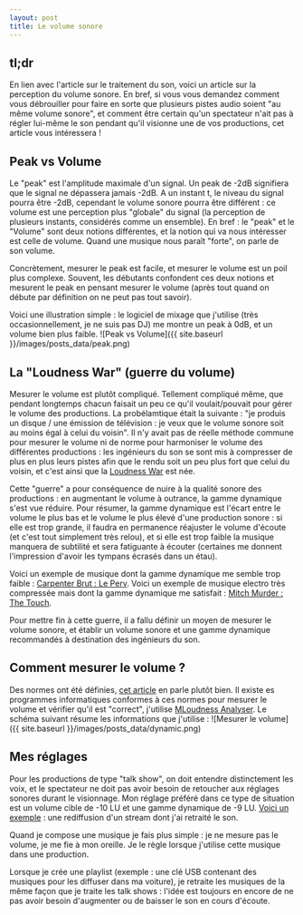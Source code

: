```yaml
---
layout: post
title: Le volume sonore
---
```


## tl;dr
En lien avec l'article sur le traitement du son, voici un article sur la perception du volume sonore. En bref, si vous vous demandez comment vous débrouiller pour faire en sorte que plusieurs pistes audio soient "au même volume sonore", et comment être certain qu'un spectateur n'ait pas à régler lui-même le son pendant qu'il visionne une de vos productions, cet article vous intéressera !

## Peak vs Volume
Le "peak" est l'amplitude maximale d'un signal. Un peak de -2dB signifiera que le signal ne dépassera jamais -2dB. A un instant t, le niveau du signal pourra être -2dB, cependant le volume sonore pourra être différent : ce volume est une perception plus "globale" du signal (la perception de plusieurs instants, considérés comme un ensemble). En bref : le "peak" et le "Volume" sont deux notions différentes, et la notion qui va nous intéresser est celle de volume. Quand une musique nous paraît "forte", on parle de son volume.

Concrètement, mesurer le peak est facile, et mesurer le volume est un poil plus complexe. Souvent, les débutants confondent ces deux notions et mesurent le peak en pensant mesurer le volume (après tout quand on débute par définition on ne peut pas tout savoir).

Voici une illustration simple : le logiciel de mixage que j'utilise (très occasionnellement, je ne suis pas DJ) me montre un peak à 0dB, et un volume bien plus faible.
![Peak vs Volume]({{ site.baseurl }}/images/posts_data/peak.png)

## La "Loudness War" (guerre du volume)
Mesurer le volume est plutôt compliqué. Tellement compliqué même, que pendant longtemps chacun faisait un peu ce qu'il voulait/pouvait pour gérer le volume des productions. La probélamtique était la suivante : "je produis un disque / une émission de télévision : je veux que le volume sonore soit au moins égal à celui du voisin". Il n'y avait pas de réelle méthode commune pour mesurer le volume ni de norme pour harmoniser le volume des différentes productions : les ingénieurs du son se sont mis à compresser de plus en plus leurs pistes afin que le rendu soit un peu plus fort que celui du voisin, et c'est ainsi que la [Loudness War](https://fr.wikipedia.org/wiki/Guerre_du_volume) est née. 

Cette "guerre" a pour conséquence de nuire à la qualité sonore des productions : en augmentant le volume à outrance, la gamme dynamique s'est vue réduire. Pour résumer, la gamme dynamique est l'écart entre le volume le plus bas et le volume le plus élevé d'une production sonore : si elle est trop grande, il faudra en permanence réajuster le volume d'écoute (et c'est tout simplement très relou), et si elle est trop faible la musique manquera de subtilité et sera fatiguante à écouter (certaines me donnent l'impression d'avoir les tympans écrasés dans un étau). 

Voici un exemple de musique dont la gamme dynamique me semble trop faible : [Carpenter Brut : Le Perv](https://soundcloud.com/carpenter_brut/le-perv-preview).
Voici un exemple de musique electro très compressée mais dont la gamme dynamique me satisfait : [Mitch Murder : The Touch](https://soundcloud.com/daataa/mitch-murder-the-touch).

Pour mettre fin à cette guerre, il a fallu définir un moyen de mesurer le volume sonore, et établir un volume sonore et une gamme dynamique recommandés à destination des ingénieurs du son.

## Comment mesurer le volume ?
Des normes ont été définies, [cet article](http://aesfrance.info/le-loudness-ou-sonie) en parle plutôt bien. Il existe es programmes informatiques conformes à ces normes pour mesurer le volume et vérifier qu'il est "correct", j'utilise [MLoudness Analyser](https://www.meldaproduction.com/MLoudnessAnalyzer). Le schéma suivant résume les informations que j'utilise : 
![Mesurer le volume]({{ site.baseurl }}/images/posts_data/dynamic.png)

## Mes réglages
Pour les productions de type "talk show", on doit entendre distinctement les voix, et le spectateur ne doit pas avoir besoin de retoucher aux réglages sonores durant le visionnage. Mon réglage préféré dans ce type de situation est un volume cible de -10 LU et une gamme dynamique de -9 LU. [Voici un exemple](https://www.youtube.com/watch?v=CL6VzWFI0Dc) : une rediffusion d'un stream dont j'ai retraité le son.

Quand je compose une musique je fais plus simple : je ne mesure pas le volume, je me fie à mon oreille. Je le règle lorsque j'utilise cette musique dans une production.

Lorsque je crée une playlist (exemple : une clé USB contenant des musiques pour les diffuser dans ma voiture), je retraite les musiques de la même façon que je traite les talk shows : l'idée est toujours en encore de ne pas avoir besoin d'augmenter ou de baisser le son en cours d'écoute.
